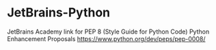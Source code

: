 # JetBrains-Python
JetBrains Academy
link for PEP 8 (Style Guide for Python Code) Python Enhancement Proposals
https://www.python.org/dev/peps/pep-0008/
